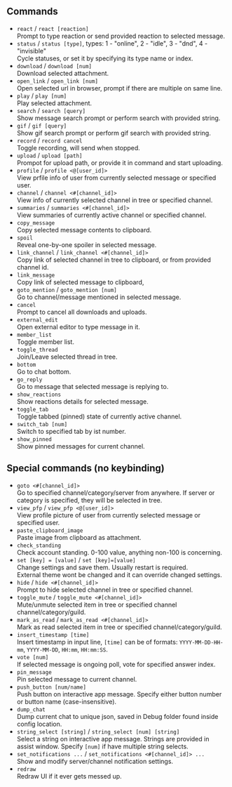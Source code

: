 ## Commands
- `react` / `react [reaction]`  
    Prompt to type reaction or send provided reaction to selected message.
- `status` / `status [type]`, types: 1 - "online", 2 - "idle", 3 - "dnd", 4 - "invisible"  
    Cycle statuses, or set it by specifying its type name or index.  
- `download` / `download [num]`  
    Download selected attachment.
- `open_link` / `open_link [num]`  
    Open selected url in browser, prompt if there are multiple on same line.
- `play` / `play [num]`  
    Play selected attachment.
- `search` / `search [query]`  
    Show message search prompt or perform search with provided string.
- `gif` / `gif [query]`  
    Show gif search prompt or perform gif search with provided string.
- `record` / `record cancel`  
    Toggle recording, will send when stopped.
- `upload` / `upload [path]`  
    Prompot for upload path, or provide it in command and start uploading.
- `profile` / `profile <@[user_id]>`  
    View prfile info of user from currently selected message or specified user.
- `channel` / `channel <#[channel_id]>`  
    View info of currently selected channel in tree or specified channel.
- `summaries` / `summaries <#[channel_id]>`  
    View summaries of currently active channel or specified channel.
- `copy_message`  
    Copy selected message contents to clipboard.
- `spoil`  
    Reveal one-by-one spoiler in selected message.
- `link_channel` / `link_channel <#[channel_id]>`  
    Copy link of selected channel in tree to clipboard, or from provided channel id.
- `link_message`  
    Copy link of selected message to clipboard,
- `goto_mention` / `goto_mention [num]`  
    Go to channel/message mentioned in selected message.
- `cancel`  
    Prompt to cancel all downloads and uploads.
- `external_edit`  
    Open external editor to type message in it.
- `member_list`  
    Toggle member list.
- `toggle_thread`  
    Join/Leave selected thread in tree.
- `bottom`  
    Go to chat bottom.
- `go_reply`  
    Go to message that selected message is replying to.
- `show_reactions`  
    Show reactions details for selected message.
- `toggle_tab`  
    Toggle tabbed (pinned) state of currently active channel.
- `switch_tab [num]`  
    Switch to specified tab by ist number.
- `show_pinned`  
    Show pinned messages for current channel.

## Special commands (no keybinding)
- `goto <#[channel_id]>`  
    Go to specified channel/category/server from anywhere. If server or category is specified, they will be selected in tree.  
- `view_pfp` / `view_pfp <@[user_id]>`  
    View profile picture of user from currently selected message or specified user.
- `paste_clipboard_image`  
    Paste image from clipboard as attachment.
- `check_standing`  
    Check account standing. 0-100 value, anything non-100 is concerning.  
- `set [key] = [value]` / `set [key]=[value]`  
    Change settings and save them. Usually restart is required.  
    External theme wont be changed and it can override changed settings.  
- `hide` / `hide <#[channel_id]>`  
    Prompt to hide selected channel in tree or specified channel.
- `toggle_mute` / `toggle_mute <#[channel_id]>`  
    Mute/unmute selected item in tree or specified channel channel/category/guild.
- `mark_as_read` / `mark_as_read <#[channel_id]>`  
    Mark as read selected item in tree or specified channel/category/guild.
- `insert_timestamp [time]`  
    Insert timestamp in input line, `[time]` can be of formats: `YYYY-MM-DD-HH-mm`, `YYYY-MM-DD`, `HH:mm`, `HH:mm:SS`.
- `vote [num]`  
    If selected message is ongoing poll, vote for specified answer index.
- `pin_message`  
    Pin selected message to current channel.
- `push_button [num/name]`  
    Push button on interactive app message. Specify either button number or button name (case-insensitive).
- `dump_chat`  
    Dump current chat to unique json, saved in Debug folder found inside config location.
- `string_select [string]` / `string_select [num] [string]`  
    Select a string on interactive app message. Strings are provided in assist window. Specify `[num]` if have multiple string selects.
- `set_notifications ...` / `set_notifications <#[channel_id]> ...`  
    Show and modify server/channel notification settings.
- `redraw`  
    Redraw UI if it ever gets messed up.
